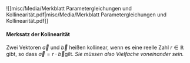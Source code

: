 
![[misc/Media/Merkblatt Parametergleichungen und Kollinearität.pdf|misc/Media/Merkblatt Parametergleichungen und Kollinearität.pdf]]

#### Merksatz der Kolinearität 
Zwei Vektoren $\vec{a}$ und $\vec{b}$ heißen kollinear, wenn es eine reelle  Zahl $r \in \mathbb{R}$ gibt, so dass $\vec{a} = r \cdot \vec{b}$gilt. *Sie müssen also Vielfache voneinander sein.*